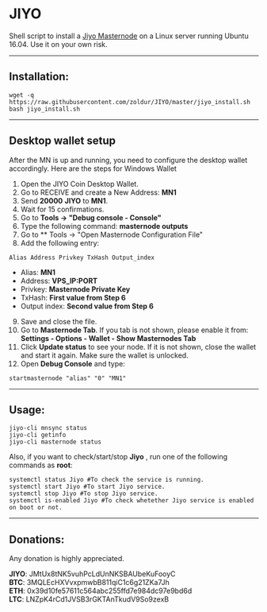 # JIYO
Shell script to install a [Jiyo Masternode](http://www.jiyo.io/) on a Linux server running Ubuntu 16.04. Use it on your own risk.

***
## Installation:
```
wget -q https://raw.githubusercontent.com/zoldur/JIYO/master/jiyo_install.sh
bash jiyo_install.sh
```
***

## Desktop wallet setup

After the MN is up and running, you need to configure the desktop wallet accordingly. Here are the steps for Windows Wallet
1. Open the JIYO Coin Desktop Wallet.
2. Go to RECEIVE and create a New Address: **MN1**
3. Send **20000** **JIYO** to **MN1**.
4. Wait for 15 confirmations.
5. Go to **Tools -> "Debug console - Console"**
6. Type the following command: **masternode outputs**
7. Go to  ** Tools -> "Open Masternode Configuration File"
8. Add the following entry:
```
Alias Address Privkey TxHash Output_index
```
* Alias: **MN1**
* Address: **VPS_IP:PORT**
* Privkey: **Masternode Private Key**
* TxHash: **First value from Step 6**
* Output index:  **Second value from Step 6**
9. Save and close the file.
10. Go to **Masternode Tab**. If you tab is not shown, please enable it from: **Settings - Options - Wallet - Show Masternodes Tab**
11. Click **Update status** to see your node. If it is not shown, close the wallet and start it again. Make sure the wallet is unlocked.
12. Open **Debug Console** and type:
```
startmasternode "alias" "0" "MN1"
```
***

## Usage:
```
jiyo-cli mnsync status
jiyo-cli getinfo
jiyo-cli masternode status
```

Also, if you want to check/start/stop **Jiyo** , run one of the following commands as **root**:

```
systemctl status Jiyo #To check the service is running.
systemctl start Jiyo #To start Jiyo service.
systemctl stop Jiyo #To stop Jiyo service.
systemctl is-enabled Jiyo #To check whetether Jiyo service is enabled on boot or not.
```

***

## Donations:  

Any donation is highly appreciated.  

**JIYO**: JMtUx8tNK5vuhPcLdUnNKSBAUbeKuFooyC  
**BTC**: 3MQLEcHXVvxpmwbB811qiC1c6g21ZKa7Jh  
**ETH**: 0x39d10fe57611c564abc255ffd7e984dc97e9bd6d  
**LTC**: LNZpK4rCd1JVSB3rGKTAnTkudV9So9zexB


